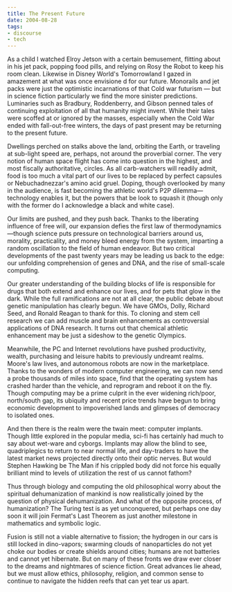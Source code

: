 ```yaml
---
title: The Present Future
date: 2004-08-28
tags:
- discourse
- tech
---
```


As a child I watched Elroy Jetson with a certain bemusement, flitting about in
his jet pack, popping food pills, and relying on Rosy the Robot to keep his room
clean. Likewise in Disney World's Tomorrowland I gazed in amazement at what was
once envisione d for our future. Monorails and jet packs were just the
optimistic incarnations of that Cold war futurism &mdash; but in science fiction
particularly we find the more sinister predictions. Luminaries such as Bradbury,
Roddenberry, and Gibson penned tales of continuing exploitation of all that
humanity might invent. While their tales were scoffed at or ignored by the
masses, especially when the Cold War ended with fall-out-free winters, the days
of past present may be returning to the present future.

<!-- truncate -->

Dwellings perched on stalks above the land, orbiting the Earth, or traveling at
sub-light speed are, perhaps, not around the proverbial corner. The very notion
of human space flight has come into question in the highest, and most fiscally
authoritative, circles. As all carb-watchers will readily admit, food is too
much a vital part of our lives to be replaced by perfect capsules or
Nebuchadnezzar's amino acid gruel.  Doping, though overlooked by many in the
audience, is fast becoming the athletic world's P2P dilemma&mdash;technology
enables it, but the powers that be look to squash it (though only with the
former do I acknowledge a black and white case).

Our limits are pushed, and they push back. Thanks to the liberating influence of
free will, our expansion defies the first law of thermodynamics&mdash;though
science puts pressure on technological barriers around us, morality,
practicality, and money bleed energy from the system, imparting a random
oscillation to the field of human endeavor. But two critical developments of the
past twenty years may be leading us back to the edge: our unfolding
comprehension of genes and DNA, and the rise of small-scale computing.

Our greater understanding of the building blocks of life is responsible for
drugs that both extend and enhance our lives, and for pets that glow in the
dark. While the full ramifications are not at all clear, the public debate about
genetic manipulation has clearly begun. We have GMOs, Dolly, Richard Seed, and
Ronald Reagan to thank for this. To cloning and stem cell research we can add
muscle and brain enhancements as controversial applications of DNA research. It
turns out that chemical athletic enhancement may be just a sideshow to the
genetic Olympics.

Meanwhile, the PC and Internet revolutions have pushed productivity,
wealth, purchasing and leisure habits to previously undreamt realms.
Moore's law lives, and autonomous robots are now in the marketplace.
Thanks to the wonders of modern computer engineering, we can now send a
probe thousands of miles into space, find that the operating system has
crashed harder than the vehicle, and reprogram and reboot it on the fly.
Though computing may be a prime culprit in the ever widening rich/poor,
north/south gap, its ubiquity and recent price trends have begun to bring
economic development to impoverished lands and glimpses of democracy to
isolated ones.

And then there is the realm were the twain meet: computer implants. Though
little explored in the popular media, sci-fi has certainly had much to say about
wet-ware and cyborgs. Implants may allow the blind to see, quadriplegics to
return to near normal life, and day-traders to have the latest market news
projected directly onto their optic nerves. But would Stephen Hawking be The Man
if his crippled body did not force his equally brilliant mind to levels of
utilization the rest of us cannot fathom?

Thus through biology and computing the old philosophical worry about the
spiritual dehumanization of mankind is now realistically joined by the question
of physical dehumanization. And what of the opposite process, of humanization?
The Turing test is as yet unconquered, but perhaps one day soon it will join
Fermat's Last Theorem as just another milestone in mathematics and symbolic
logic.

Fusion is still not a viable alternative to fission; the hydrogen in our cars is
still locked in dino-vapors; swarming clouds of nanoparticles do not yet choke
our bodies or create shields around cities; humans are not batteries and cannot
yet hibernate. But on many of these fronts we draw ever closer to the dreams and
nightmares of science fiction. Great advances lie ahead, but we must allow
ethics, philosophy, religion, and common sense to continue to navigate the
hidden reefs that can yet tear us apart.
